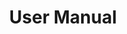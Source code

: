 ---
#Delimiter files are used to separate the list of documentation pages into sections.
title: "User Manual"
type: delimiter
weight: 10 # Change this weight to change order of sections
sitemapExclude: True
_build:
  list: never
  publishResources: false
  render: never
---